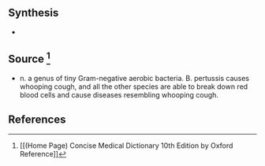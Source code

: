## Synthesis
- 
## Source [^1]
- n. a genus of tiny Gram-negative aerobic bacteria. B. pertussis causes whooping cough, and all the other species are able to break down red blood cells and cause diseases resembling whooping cough.
## References

[^1]: [[(Home Page) Concise Medical Dictionary 10th Edition by Oxford Reference]]
